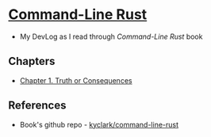 # [Command-Line Rust](https://learning.oreilly.com/library/view/command-line-rust/9781098109424/)
- My DevLog as I read through _Command-Line Rust_ book

## Chapters
- [Chapter 1. Truth or Consequences](./hello/README.md)
## References
- Book's github repo - [kyclark/command-line-rust](https://github.com/kyclark/command-line-rust) 